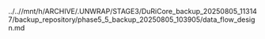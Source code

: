 ../..//mnt/h/ARCHIVE/.UNWRAP/STAGE3/DuRiCore_backup_20250805_113147/backup_repository/phase5_5_backup_20250805_103905/data_flow_design.md
